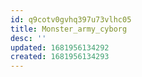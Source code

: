 ```yaml
---
id: q9cotv0gvhq397u73vlhc05
title: Monster_army_cyborg
desc: ''
updated: 1681956134292
created: 1681956134293
---
```

